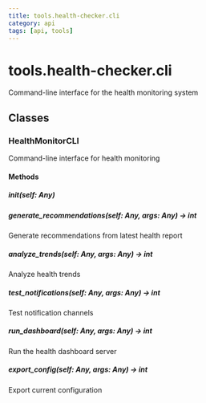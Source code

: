 ```yaml
---
title: tools.health-checker.cli
category: api
tags: [api, tools]
---
```


# tools.health-checker.cli

Command-line interface for the health monitoring system

## Classes

### HealthMonitorCLI

Command-line interface for health monitoring

#### Methods

##### __init__(self: Any)



##### generate_recommendations(self: Any, args: Any) -> int

Generate recommendations from latest health report

##### analyze_trends(self: Any, args: Any) -> int

Analyze health trends

##### test_notifications(self: Any, args: Any) -> int

Test notification channels

##### run_dashboard(self: Any, args: Any) -> int

Run the health dashboard server

##### export_config(self: Any, args: Any) -> int

Export current configuration

